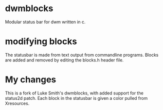 # dwmblocks
Modular status bar for dwm written in c.
# modifying blocks
The statusbar is made from text output from commandline programs.
Blocks are added and removed by editing the blocks.h header file.

# My changes
This is a fork of Luke Smith's dwmblocks, with added support for the status2d patch.  Each block in the statusbar is given a color pulled from Xresources.
